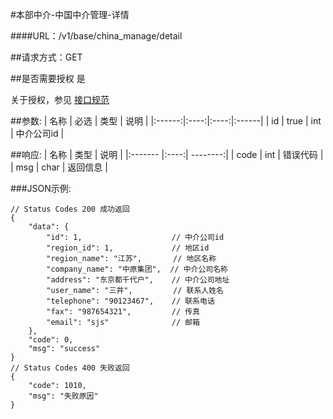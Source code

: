 #本部中介-中国中介管理-详情

####URL：/v1/base/china_manage/detail

##请求方式：GET

##是否需要授权
是

关于授权，参见 [接口规范][1]

##参数:
| 名称 | 必选 | 类型 | 说明 |
|:------:|:----:|:----:|:------|
| id | true | int | 中介公司id |

##响应:
| 名称  | 类型  | 说明 |
|:------- |:----:| --------:|
| code    | int  |  错误代码 |
| msg     | char |  返回信息 |

###JSON示例:
```
// Status Codes 200 成功返回
{
    "data": {
        "id": 1,                    // 中介公司id
        "region_id": 1,             // 地区id
        "region_name": "江苏",       // 地区名称
        "company_name": "中原集团",  // 中介公司名称
        "address": "东京都千代户",    // 中介公司地址
        "user_name": "三井",         // 联系人姓名
        "telephone": "90123467",    // 联系电话
        "fax": "987654321",         // 传真
        "email": "sjs"              // 邮箱
    },
    "code": 0,
    "msg": "success"
}
// Status Codes 400 失败返回
{
    "code": 1010,
    "msg": "失败原因"
}
```
[1]: ../read/auth.html